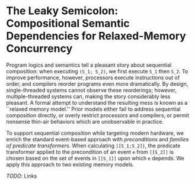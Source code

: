 # The Leaky Semicolon: Compositional Semantic Dependencies for Relaxed-Memory Concurrency

Program logics and semantics tell a pleasant story about sequential
composition: when executing `(S_1; S_2)`, we first execute `S_1` then `S_2`.
To improve performance, however, processors execute instructions out of
order, and compilers reorder programs even more dramatically.  By design,
single-threaded systems cannot observe these reorderings; however,
multiple-threaded systems can, making the story considerably less pleasant.
A formal attempt to understand the resulting mess is known as a ``relaxed
memory model.''  Prior models either fail to address sequential composition
directly, or overly restrict processors and compilers, or permit nonsense
thin-air behaviors which are unobservable in practice.

To support sequential composition while targeting modern hardware, we enrich
the standard event-based approach with _preconditions_ and
_families of predicate transformers_.
When calculating `[[S_1;S_2]]`, the predicate transformer applied to the
precondition of an event `e` from `[[S_2]]` is chosen based on the set of
events in `[[S_1]]` upon which `e` depends.  We apply this approach to two
existing memory models.

*TODO*: Links
